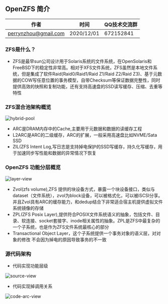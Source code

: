 ## OpenZFS 简介

| 作者 | 时间 |QQ技术交流群 |
| ------ | ------ |------ |
| perrynzhou@gmail.com |2020/12/01 |672152841 |

### ZFS是什么？

- ZFS是最早sun公司设计用于Solaris系统的文件系统，在OpenSolaris和FreeBSD下的稳定性非常高。相对于XFS文件系统，ZFS虽然是本地文件系统，但是集成了软件Raid(Raid0/Raid1/Raid Z1/Raid Z2/Raid Z3)、基于元数据的COW写任意位置的事务模型，自带Checksum等保证数据完整性，同时提供高效的快照和复制功能，还有支持高速盘的SSD读写缓存、压缩、去重等特性


### ZFS混合池架构概览

![hybrid-pool](../images/hybrid-pool.png)

- ARC是DRAM内存中的Cache,主要用于元数据和数据的读缓存工程
- L2ARC是ARC的二级缓存，ARC的扩展，一般采用高速盘比如NVME/Sata SSD
- ZIL(ZFS Intent Log,写日志是支持掉电保护的SSD写缓存，持久化写缓存，用于加速同步写性能和数据的异常情况下恢复



### OpenZFS 功能分层概览

![layer-view](../images/layer-view.png)

- Zvol(zfs volume),ZFS 提供的块设备方式，暴露一个块设备接口，类似与dataset（文件系统），zvol为block设备，可以被格式化，可以被iSCSI分享。并且Zvol具有ARC的缓存能力，和dedup结合下非常适合宿主机提供虚拟文件系统镜像的存储
- ZPL(ZFS Posix Layer),提供符合POSIX文件系统语义的抽象，包括文件、目录、软连接、socket套接字、inode相关属性的抽象。ZPL是ZFS中最复杂的一个子系统，也是作为ZFS文件系统最核心的部分
- Transactional Object Layer，这个子系统提供一个事务对象的语义层，对对象的修改 不会因为掉电的原因导致事务的不一致



### 源代码架构

- 代码实现功能层级

![source-view](../images/source-view.png)

- 代码实现掉调用关系

![code-arc-view](../images/code-arc.png)

